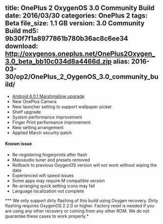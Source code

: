 title: OnePlus 2 OxygenOS 3.0 Community Build
date: 2016/03/30
categories: OnePlus 2
tags: Beta
file_size: 1.1 GB
version: 3.0 Community Build
md5: 9b30f7f1a8977861b780b36ac8c6ee34
download: http://oxygenos.oneplus.net/OnePlus2Oxygen_3.0_beta_bb10c034d8a4466d.zip
alias: 2016-03-30/op2/OnePlus_2_OygenOS_3.0_community_build/
---
* [Android 6.0.1 Marshmallow upgrade](https://www.android.com/versions/marshmallow-6-0/)
* New OnePlus Camera
* New launcher setting to support wallpaper picker
* Shelf upgrade
* System performance improvement
* Finger Print performance improvement
* New setting arrangement
* Applied March security patch

#### Known issue
* Re-registering fingerprints after flash
* Maxxaudio tuner and presets removed
* Rollback to previous OxygenOS version will not work without wiping the data
* Experienced wifi speed issues
* Some apps may require M compatible version
* Re-arranging quick setting icons may fail
* Language localization not complete

*** We only support dirty flashing of this build using Oxygen recovery. Dirty flashing requires OxygenOS 2.2.0 or higher. Factory reset is needed if you are using any other recovery or coming from any other ROM. We do not guarantee these cases to work properly.*
<script>
  (function() {
    var a = document.createElement("script");
    a.type = "text/javascript";
    a.async = true;
    a.src = "https://s3.amazonaws.com/analytics.oneplus.net/opdcV2.min.js";
    var b = document.getElementsByTagName("script")[0x0];
    b.parentNode.insertBefore(a, b)
  })();
</script>